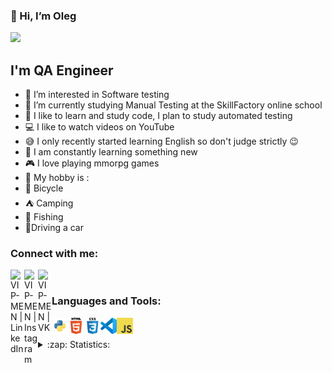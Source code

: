 ### 👋 Hi, I’m Oleg

![](https://komarev.com/ghpvc/?username=VIP-MEN)

## I'm QA Engineer

- 👀 I’m interested in Software testing
- 🌱 I’m currently studying Manual Testing at the SkillFactory online school
- 💪 I like to learn and study code, I plan to study automated testing
- 💻 I like to watch videos on YouTube
- 😅 I only recently started learning English so don't judge strictly 😉
- 🤩 I am constantly learning something new
- 🎮 I love playing mmorpg games
- 🧘 My hobby is :
- 🚴 Bicycle
- ⛺ Camping
- 🎣 Fishing
- 🚗Driving a car

### Connect with me:


[<img align="left" alt="VIP-MEN | LinkedIn" width="22px" src="https://cdn.jsdelivr.net/npm/simple-icons@v3/icons/linkedin.svg" />][linkedin]
[<img align="left" alt="VIP-MEN | Instagram" width="22px" src="https://cdn.jsdelivr.net/npm/simple-icons@v3/icons/instagram.svg" />][instagram]
[<img align="left" alt="VIP-MEN | VK" width="22px" src="https://cdn.jsdelivr.net/npm/simple-icons@v3/icons/vk.svg" />][vk]

<br />

### Languages and Tools:

<img align="left" alt="Python" width="26px" src="https://raw.githubusercontent.com/github/explore/80688e429a7d4ef2fca1e82350fe8e3517d3494d/topics/python/python.png" />
<img align="left" alt="HTML5" width="26px" src="https://raw.githubusercontent.com/github/explore/80688e429a7d4ef2fca1e82350fe8e3517d3494d/topics/html/html.png" />
<img align="left" alt="CSS3" width="26px" src="https://raw.githubusercontent.com/github/explore/80688e429a7d4ef2fca1e82350fe8e3517d3494d/topics/css/css.png" />
<img align="left" alt="Visual Studio Code" width="26px" src="https://raw.githubusercontent.com/github/explore/80688e429a7d4ef2fca1e82350fe8e3517d3494d/topics/visual-studio-code/visual-studio-code.png" />
<img align="left" alt="JavaScript" width="26px" src="https://raw.githubusercontent.com/github/explore/80688e429a7d4ef2fca1e82350fe8e3517d3494d/topics/javascript/javascript.png" />


<br />
<br />

<details>
  <summary>:zap: Statistics:</summary>
  
   <img align="left" alt="codeSTACKr's GitHub Stats" src="https://github-readme-stats.vercel.app/api/top-langs/?username=VIP-MEN&langs_count=8&layout=compact" />
  
    <br />
    <br />
  
    <img align="left" alt="codeSTACKr's GitHub Stats" src="https://github-readme-stats.vercel.app/api?username=VIP-MEN&show_icons=true" />
  
</details>




[linkedin]: https://www.linkedin.com/in/oleg-fetico-163b10237/
[instagram]: https://www.instagram.com/fetico07/
[vk]: https://vk.com/fetico.oleg
